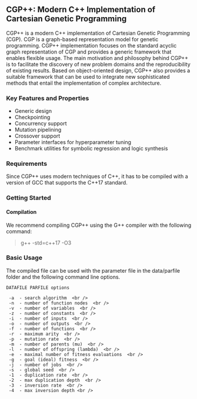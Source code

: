 ## CGP++: Modern C++ Implementation of Cartesian Genetic Programming

CGP++ is a modern C++ implementation of Cartesian Genetic Programming (CGP). CGP is a graph-based
representation model for genetic programming. CGP++ implementation focuses on the standard acyclic graph representation of CGP
and provides a generic framework that enables flexible usage. The main motivation and philosophy behind CGP++ 
is to facilitate the discovery of new problem domains and the reproducibility of existing results. Based on object-oriented design,
CGP++ also provides a suitable framework that can be used to integrate new sophisticated methods that entail the implementation of complex architecture. 

### Key Features and Properties

- Generic design
- Checkpointing
- Concurrency support
- Mutation pipelining
- Crossover support
- Parameter interfaces for hyperparameter tuning 
- Benchmark utilities for symbolic regression and logic synthesis
  

### Requirements

Since CGP++ uses modern techniques of C++, it has to be compiled with a version of GCC that supports the C++17 standard. 

### Getting Started

#### Compilation 

We recommend compiling CGP++ using the G++ compiler with the following command: 
> g++ -std=c++17 -O3

### Basic Usage 

The compiled file can be used with the parameter file in the data/parfile folder and the 
following command line options.

```
DATAFILE PARFILE options

 -a  - search algorithm  <br />
 -n  - number of function nodes  <br />
 -v  - number of variables  <br />
 -z  - number of constants  <br />
 -i  - number of inputs  <br />
 -o  - number of outputs  <br />
 -f  - number of functions  <br />
 -r  - maximum arity  <br />
 -p  - mutation rate  <br />
 -m  - number of parents (mu)  <br />
 -l  - number of offspring (lambda)  <br />
 -e  - maximal number of fitness evaluations  <br />
 -g  - goal (ideal) fitness  <br />
 -j  - number of jobs  <br />
 -s  - global seed  <br />
 -1  - duplication rate  <br />
 -2  - max duplication depth  <br />
 -3  - inversion rate  <br />
 -4  - max inversion depth <br />
```

